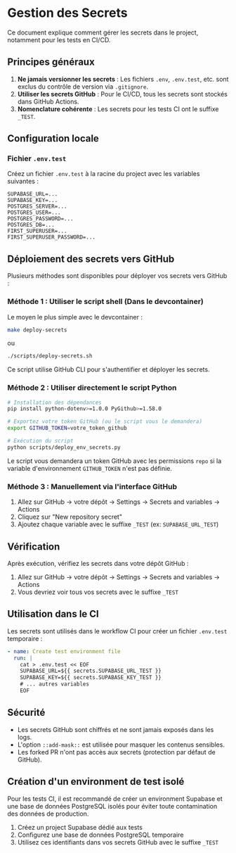 # Gestion des Secrets

Ce document explique comment gérer les secrets dans le project, notamment pour les tests en CI/CD.

## Principes généraux

1. **Ne jamais versionner les secrets** : Les fichiers `.env`, `.env.test`, etc. sont exclus du contrôle de version via `.gitignore`.
2. **Utiliser les secrets GitHub** : Pour le CI/CD, tous les secrets sont stockés dans GitHub Actions.
3. **Nomenclature cohérente** : Les secrets pour les tests CI ont le suffixe `_TEST`.

## Configuration locale

### Fichier `.env.test`

Créez un fichier `.env.test` à la racine du project avec les variables suivantes :

```
SUPABASE_URL=...
SUPABASE_KEY=...
POSTGRES_SERVER=...
POSTGRES_USER=...
POSTGRES_PASSWORD=...
POSTGRES_DB=...
FIRST_SUPERUSER=...
FIRST_SUPERUSER_PASSWORD=...
```

## Déploiement des secrets vers GitHub

Plusieurs méthodes sont disponibles pour déployer vos secrets vers GitHub :

### Méthode 1 : Utiliser le script shell (Dans le devcontainer)

Le moyen le plus simple avec le devcontainer :

```bash
make deploy-secrets
```

ou

```bash
./scripts/deploy-secrets.sh
```

Ce script utilise GitHub CLI pour s'authentifier et déployer les secrets.

### Méthode 2 : Utiliser directement le script Python

```bash
# Installation des dépendances
pip install python-dotenv>=1.0.0 PyGithub>=1.58.0

# Exportez votre token GitHub (ou le script vous le demandera)
export GITHUB_TOKEN=votre_token_github

# Exécution du script
python scripts/deploy_env_secrets.py
```

Le script vous demandera un token GitHub avec les permissions `repo` si la variable d'environnement `GITHUB_TOKEN` n'est pas définie.

### Méthode 3 : Manuellement via l'interface GitHub

1. Allez sur GitHub → votre dépôt → Settings → Secrets and variables → Actions
2. Cliquez sur "New repository secret"
3. Ajoutez chaque variable avec le suffixe `_TEST` (ex: `SUPABASE_URL_TEST`)

## Vérification

Après exécution, vérifiez les secrets dans votre dépôt GitHub :

1. Allez sur GitHub → votre dépôt → Settings → Secrets and variables → Actions
2. Vous devriez voir tous vos secrets avec le suffixe `_TEST`

## Utilisation dans le CI

Les secrets sont utilisés dans le workflow CI pour créer un fichier `.env.test` temporaire :

```yaml
- name: Create test environment file
  run: |
    cat > .env.test << EOF
    SUPABASE_URL=${{ secrets.SUPABASE_URL_TEST }}
    SUPABASE_KEY=${{ secrets.SUPABASE_KEY_TEST }}
    # ... autres variables
    EOF
```

## Sécurité

- Les secrets GitHub sont chiffrés et ne sont jamais exposés dans les logs.
- L'option `::add-mask::` est utilisée pour masquer les contenus sensibles.
- Les forked PR n'ont pas accès aux secrets (protection par défaut de GitHub).

## Création d'un environment de test isolé

Pour les tests CI, il est recommandé de créer un environment Supabase et une base de données PostgreSQL isolés pour éviter toute contamination des données de production.

1. Créez un project Supabase dédié aux tests
2. Configurez une base de données PostgreSQL temporaire
3. Utilisez ces identifiants dans vos secrets GitHub avec le suffixe `_TEST`
